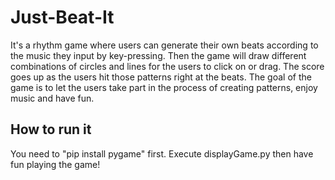 # Just-Beat-It

   It's a rhythm game where users can generate their own beats according to the music they input by key-pressing. Then the game will draw different combinations of circles and lines for the users to click on or drag. The score goes up as the users hit those patterns right at the beats. The goal of the game is to let the users take part in the process of creating patterns, enjoy music and have fun. 

## How to run it
   
   You need to "pip install pygame" first.
   Execute displayGame.py then have fun playing the game!
